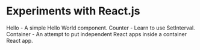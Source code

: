 # Experiments with React.js

Hello - A simple Hello World component.
Counter - Learn to use SetInterval.
Container - An attempt to put independent React apps inside a container React app.


